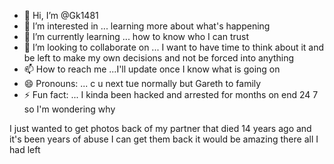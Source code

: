 - 👋 Hi, I’m @Gk1481
- 👀 I’m interested in ... learning more about what's happening
- 🌱 I’m currently learning ... how to know who I can trust
- 💞️ I’m looking to collaborate on ... I want to have time to think about it and be left to make my own decisions and not be forced into anything
- 📫 How to reach me ...I'll update once I know what is going on 
- 😄 Pronouns: ... c u  next tue normally but Gareth to family 
- ⚡ Fun fact: ... I kinda been hacked and arrested for months on end 24 7 so I'm wondering why 

<!---
Gk1481/Gk1481 is a ✨ special ✨ repository because its `README.md` (this file) appears on your GitHub profile.
You can click the Preview link to take a look at your changes.
--->

I just wanted to get photos back of my partner that died 14 years ago and it's been years of abuse I can get them back it would be amazing there all I had left 
